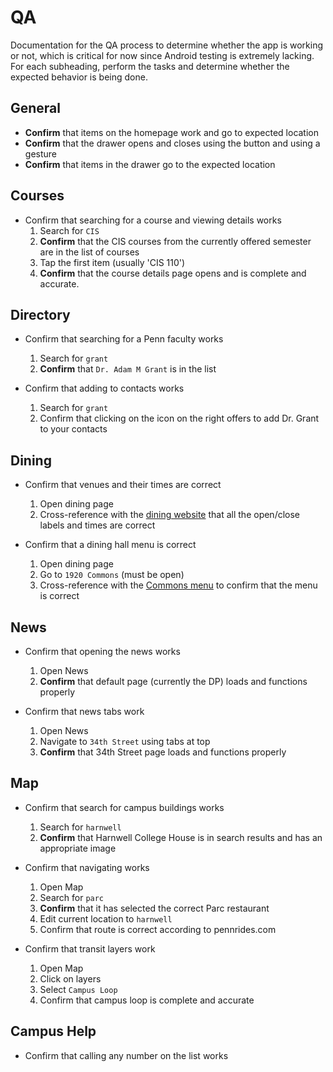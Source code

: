 # QA

Documentation for the QA process to determine whether the app is working or
not, which is critical for now since Android testing is extremely lacking.
For each subheading, perform the tasks and determine whether the expected
behavior is being done.

## General

* **Confirm** that items on the homepage work and go to expected location
* **Confirm** that the drawer opens and closes using the button and using a gesture
* **Confirm** that items in the drawer go to the expected location

## Courses

* Confirm that searching for a course and viewing details works
  1. Search for `CIS`
  2. **Confirm** that the CIS courses from the currently offered semester are
     in the list of courses
  2. Tap the first item (usually 'CIS 110')
  3. **Confirm** that the course details page opens and is complete and accurate.

## Directory

* Confirm that searching for a Penn faculty works
  1. Search for `grant`
  2. **Confirm** that `Dr. Adam M Grant` is in the list

* Confirm that adding to contacts works
  1. Search for `grant`
  2. Confirm that clicking on the icon on the right offers to add Dr. Grant to
     your contacts

## Dining

* Confirm that venues and their times are correct
  1. Open dining page
  2. Cross-reference with the [dining website](http://cms.business-services.upenn.edu/dining/hours-locations-a-menus/dining-locations-a-menus.html)
     that all the open/close labels and times are correct

* Confirm that a dining hall menu is correct
  1. Open dining page
  2. Go to `1920 Commons` (must be open)
  3. Cross-reference with the [Commons menu](http://cms.business-services.upenn.edu/dining/hours-locations-a-menus/residential-dining/1920-commons.html)
     to confirm that the menu is correct

## News

* Confirm that opening the news works
  1. Open News
  2. **Confirm** that default page (currently the DP) loads and functions properly

* Confirm that news tabs work
  1. Open News
  2. Navigate to `34th Street` using tabs at top
  3. **Confirm** that 34th Street page loads and functions properly

## Map

* Confirm that search for campus buildings works
  1. Search for `harnwell`
  2. **Confirm** that Harnwell College House is in search results and has an appropriate image
  
* Confirm that navigating works
  1. Open Map
  2. Search for `parc`
  3. **Confirm** that it has selected the correct Parc restaurant
  4. Edit current location to `harnwell`
  5. Confirm that route is correct according to pennrides.com

* Confirm that transit layers work
  1. Open Map
  2. Click on layers
  3. Select `Campus Loop`
  4. Confirm that campus loop is complete and accurate

## Campus Help

* Confirm that calling any number on the list works
